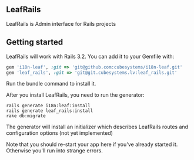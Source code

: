 ## LeafRails

LeafRails is Admin interface for Rails projects

## Getting started

LeafRails will work with Rails 3.2.
You can add it to your Gemfile with:
```ruby
gem 'i18n-leaf', :git => 'git@github.com:cubesystems/i18n-leaf.git'
gem 'leaf_rails', :git => 'git@git.cubesystems.lv:leaf_rails.git'
```

Run the bundle command to install it.

After you install LeafRails, you need to run the generator:
```console
rails generate i18n:leaf:install
rails generate leaf_rails:install
rake db:migrate
```

The generator will install an initializer which describes LeafRails routes and configuration options (not yet implemented)

Note that you should re-start your app here if you've already started it. Otherwise you'll run into strange errors.
